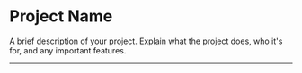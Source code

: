 # Project Name

A brief description of your project. Explain what the project does, who it's for, and any important features.

---


